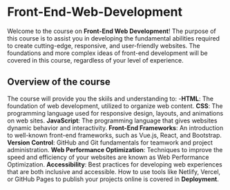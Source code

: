 # Front-End-Web-Development
Welcome to the course on **Front-End Web Development**!  The purpose of this course is to assist you in developing the fundamental abilities required to create cutting-edge, responsive, and user-friendly websites.  The foundations and more complex ideas of front-end development will be covered in this course, regardless of your level of experience.
## Overview of the course
The course will provide you the skiils and understanding to:
-**HTML**: The foundation of web development, utilized to organize web content.
**CSS**: The programming language used for responsive design, layouts, and animations on web sites.
 **JavaScript**: The programming language that gives websites dynamic behavior and interactivity.
**Front-End Frameworks**:
 An introduction to well-known front-end frameworks, such as Vue.js, React, and Bootstrap.
**Version Control**: GitHub and Git fundamentals for teamwork and project administration.
**Web Performance Optimization**: Techniques to improve the speed and efficiency of your websites are known as Web Performance Optimization.
**Accessibility**: Best practices for developing web experiences that are both inclusive and accessible.
 How to use tools like Netlify, Vercel, or GitHub Pages to publish your projects online is covered in **Deployment**.
